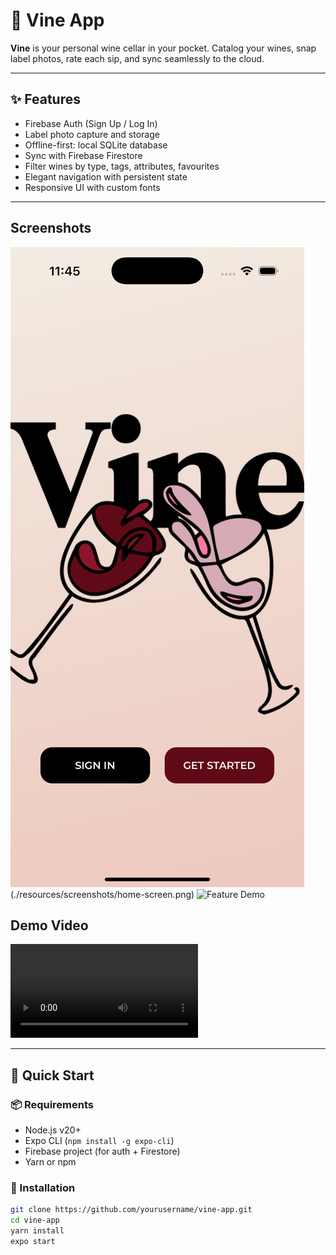 # 🍷 Vine App

**Vine** is your personal wine cellar in your pocket. Catalog your wines, snap label photos, rate each sip, and sync seamlessly to the cloud.

---

## ✨ Features

- Firebase Auth (Sign Up / Log In)
- Label photo capture and storage
- Offline-first: local SQLite database
- Sync with Firebase Firestore
- Filter wines by type, tags, attributes, favourites
- Elegant navigation with persistent state
- Responsive UI with custom fonts

---

## Screenshots
![App Screenshots](./resources/screenshots/welcome-screen.png) (./resources/screenshots/home-screen.png)
![Feature Demo](./resources/screenshots/simulator_recording_user_journey.png)

## Demo Video
![Demo Video](./resources/videos/app-demo.mp4)

---

## 🚀 Quick Start

### 📦 Requirements

- Node.js v20+
- Expo CLI (`npm install -g expo-cli`)
- Firebase project (for auth + Firestore)
- Yarn or npm

### 🧰 Installation

```bash
git clone https://github.com/yourusername/vine-app.git
cd vine-app
yarn install
expo start
```
